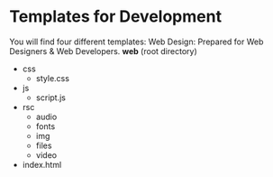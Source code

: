 Templates for Development
==========================

You will find four different templates:
 Web Design: Prepared for Web Designers & Web Developers.
  **web** (root directory)
   * css
     * style.css
   * js
     * script.js
   * rsc
     * audio
     * fonts
     * img
     * files
     * video
   * index.html
    
   
